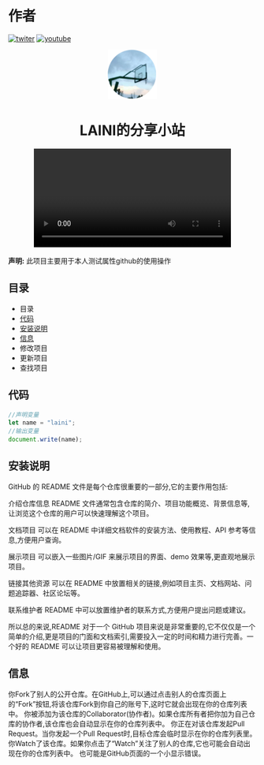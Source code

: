 # 作者
[![twiter](https://img.shields.io/badge/follow%40laini-black?logo=x)](https://twitter.com/laini44380) [![youtube](https://img.shields.io/badge/follow%40laini-red?logo=youtube)](https://youtube.com/@laini2176?si=LZXChokYPrVTPLwE)
<div align="center">
  <img src="https://github.com/lainini/selftest/blob/main/images/log.png?raw=true" alt="minlog" width="100"/>
  <h1>LAINI的分享小站</h1>
  <video width="400" controls><source src="https://www.w3schools.com/html/mov_bbb.mp4" type="video/mp4"></video>
</div>

**声明:** 此项目主要用于本人测试属性github的使用操作
## 目录
- 目录
- [代码](#代码)
- [安装说明](#安装说明)
- [信息](#信息)
- 修改项目
- 更新项目
- 查找项目
## 代码
``` javascript
//声明变量
let name = "laini";
//输出变量
document.write(name);
```
## 安装说明
GitHub 的 README 文件是每个仓库很重要的一部分,它的主要作用包括:

介绍仓库信息
README 文件通常包含仓库的简介、项目功能概览、背景信息等,让浏览这个仓库的用户可以快速理解这个项目。

文档项目
可以在 README 中详细文档软件的安装方法、使用教程、API 参考等信息,方便用户查询。

展示项目
可以嵌入一些图片/GIF 来展示项目的界面、demo 效果等,更直观地展示项目。

链接其他资源
可以在 README 中放置相关的链接,例如项目主页、文档网站、问题追踪器、社区论坛等。

联系维护者
README 中可以放置维护者的联系方式,方便用户提出问题或建议。

所以总的来说,README 对于一个 GitHub 项目来说是非常重要的,它不仅仅是一个简单的介绍,更是项目的门面和文档索引,需要投入一定的时间和精力进行完善。一个好的 README 可以让项目更容易被理解和使用。

## 信息
你Fork了别人的公开仓库。在GitHub上,可以通过点击别人的仓库页面上的“Fork”按钮,将该仓库Fork到你自己的账号下,这时它就会出现在你的仓库列表中。
你被添加为该仓库的Collaborator(协作者)。如果仓库所有者把你加为自己仓库的协作者,该仓库也会自动显示在你的仓库列表中。
你正在对该仓库发起Pull Request。当你发起一个Pull Request时,目标仓库会临时显示在你的仓库列表里。
你Watch了该仓库。如果你点击了“Watch”关注了别人的仓库,它也可能会自动出现在你的仓库列表中。
也可能是GitHub页面的一个小显示错误。
